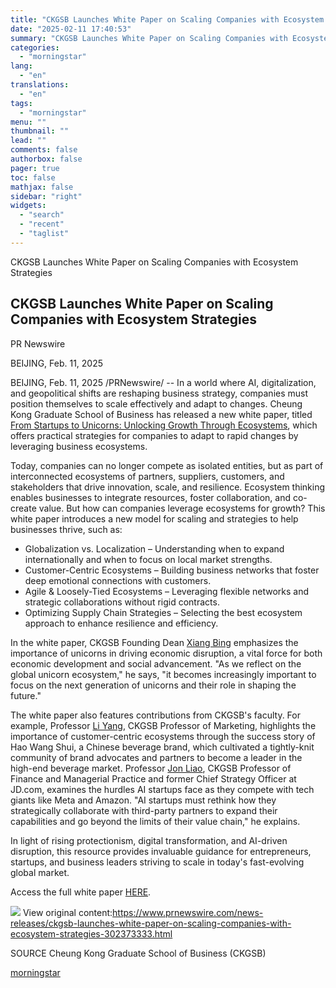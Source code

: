 ```yaml
---
title: "CKGSB Launches White Paper on Scaling Companies with Ecosystem Strategies"
date: "2025-02-11 17:40:53"
summary: "CKGSB Launches White Paper on Scaling Companies with Ecosystem Strategies CKGSB Launches White Paper on Scaling Companies with Ecosystem Strategies PR Newswire BEIJING, Feb. 11, 2025 BEIJING, Feb. 11, 2025 /PRNewswire/ -- In a world where AI, digitalization, and geopolitical shifts are reshaping business strategy, companies must position themselves to..."
categories:
  - "morningstar"
lang:
  - "en"
translations:
  - "en"
tags:
  - "morningstar"
menu: ""
thumbnail: ""
lead: ""
comments: false
authorbox: false
pager: true
toc: false
mathjax: false
sidebar: "right"
widgets:
  - "search"
  - "recent"
  - "taglist"
---
```


CKGSB Launches White Paper on Scaling Companies with Ecosystem Strategies

CKGSB Launches White Paper on Scaling Companies with Ecosystem Strategies
-------------------------------------------------------------------------

PR Newswire

BEIJING, Feb. 11, 2025


BEIJING, Feb. 11, 2025 /PRNewswire/ -- In a world where AI, digitalization, and geopolitical shifts are reshaping business strategy, companies must position themselves to scale effectively and adapt to changes. Cheung Kong Graduate School of Business has released a new white paper, titled [From Startups to Unicorns: Unlocking Growth Through Ecosystems](https://english.ckgsb.edu.cn/knowledge/report/caling-up-through-business-ecosystems/), which offers practical strategies for companies to adapt to rapid changes by leveraging business ecosystems.

Today, companies can no longer compete as isolated entities, but as part of interconnected ecosystems of partners, suppliers, customers, and stakeholders that drive innovation, scale, and resilience. Ecosystem thinking enables businesses to integrate resources, foster collaboration, and co-create value. But how can companies leverage ecosystems for growth? This white paper introduces a new model for scaling and strategies to help businesses thrive, such as:

* Globalization vs. Localization – Understanding when to expand internationally and when to focus on local market strengths.
* Customer-Centric Ecosystems – Building business networks that foster deep emotional connections with customers.
* Agile & Loosely-Tied Ecosystems – Leveraging flexible networks and strategic collaborations without rigid contracts.
* Optimizing Supply Chain Strategies – Selecting the best ecosystem approach to enhance resilience and efficiency.

In the white paper, CKGSB Founding Dean [Xiang Bing](https://english.ckgsb.edu.cn/faculty/xiang-bing/) emphasizes the importance of unicorns in driving economic disruption, a vital force for both economic development and social advancement. "As we reflect on the global unicorn ecosystem," he says, "it becomes increasingly important to focus on the next generation of unicorns and their role in shaping the future."

The white paper also features contributions from CKGSB's faculty. For example, Professor [Li Yang](https://english.ckgsb.edu.cn/faculty/li-yang/), CKGSB Professor of Marketing, highlights the importance of customer-centric ecosystems through the success story of Hao Wang Shui, a Chinese beverage brand, which cultivated a tightly-knit community of brand advocates and partners to become a leader in the high-end beverage market. Professor [Jon Liao](https://english.ckgsb.edu.cn/faculty/jianwen-jon-liao/), CKGSB Professor of Finance and Managerial Practice and former Chief Strategy Officer at JD.com, examines the hurdles AI startups face as they compete with tech giants like Meta and Amazon. "AI startups must rethink how they strategically collaborate with third-party partners to expand their capabilities and go beyond the limits of their value chain," he explains.

In light of rising protectionism, digital transformation, and AI-driven disruption, this resource provides invaluable guidance for entrepreneurs, startups, and business leaders striving to scale in today's fast-evolving global market.

Access the full white paper [HERE](https://english.ckgsb.edu.cn/knowledge/report/caling-up-through-business-ecosystems/).

 ![](https://c212.net/c/img/favicon.png?sn=CN16476&sd=2025-02-11) View original content:<https://www.prnewswire.com/news-releases/ckgsb-launches-white-paper-on-scaling-companies-with-ecosystem-strategies-302373333.html>

SOURCE Cheung Kong Graduate School of Business (CKGSB)

[morningstar](https://www.morningstar.com/news/pr-newswire/20250211cn16476/ckgsb-launches-white-paper-on-scaling-companies-with-ecosystem-strategies)
